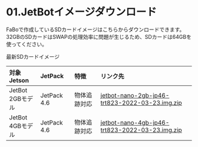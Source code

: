 # 01.JetBotイメージダウンロード

FaBoで作成しているSDカードイメージはこちらからダウンロードできます。  
32GBのSDカードはSWAPの処理効率に問題が生じるため、SDカードは64GBを使ってください。

最新SDカードイメージ

| 対象Jetson | JetPack | 特徴 | リンク先 |
|:-----------|:------------|:------------|:------------|
| JetBot<br>2GBモデル | JetPack 4.6 | 物体追跡対応 | [jetbot-nano-2gb-jp46-trt823-2022-03-23.img.zip](https://discord.com/channels/695088191711215617/758117911910023199/956385485729710110) |
| JetBot<br>4GBモデル | JetPack 4.6 | 物体追跡対応 | [jetbot-nano-4gb-jp46-trt823-2022-03-23.img.zip](https://drive.google.com/file/d/1OvLHPi0jZwIs2syQpfRQNurIYEWUiRbS/view?usp=sharing) |


